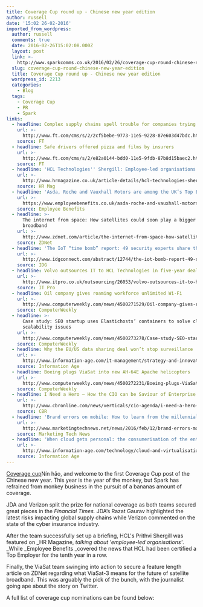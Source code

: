 ```yaml
---
title: Coverage Cup round up - Chinese new year edition
author: russell
date: '15:02 26-02-2016'
imported_from_wordpress:
  author: russell
  comments: true
  date: 2016-02-26T15:02:08.000Z
  layout: post
  link: >-
    http://www.sparkcomms.co.uk/2016/02/26/coverage-cup-round-chinese-new-year-edition/
  slug: coverage-cup-round-chinese-new-year-edition
  title: Coverage Cup round up - Chinese new year edition
  wordpress_id: 2213
  categories:
    - Blog
  tags:
    - Coverage Cup
    - PR
    - Spark
links:
  - headline: Complex supply chains spell trouble for companies trying to manage risk
    url: >-
      http://www.ft.com/cms/s/2/2cf5bebe-9773-11e5-9228-87e603d47bdc.html#axzz3yGWtzLkB
    source: FT
  - headline: Safe drivers offered pizza and films by insurers
    url: >-
      http://www.ft.com/cms/s/2/e82a0144-bdd0-11e5-9fdb-87b8d15baec2.html#axzz40mqdMSvv
    source: FT
  - headline: 'HCL Technologies'' Shergill: Employee-led organisations are the future'
    url: >-
      http://www.hrmagazine.co.uk/article-details/hcl-technologies-shergill-employee-led-organisations-are-the-future-1
    source: HR Mag
  - headline: 'Asda, Roche and Vauxhall Motors are among the UK’s Top Employers 2016'
    url: >-
      https://www.employeebenefits.co.uk/asda-roche-and-vauxhall-motors-are-among-uk-top-employers-2016/
    source: Employee Benefits
  - headline: >-
      The internet from space: How satellites could soon play a bigger role in
      broadband
    url: >-
      http://www.zdnet.com/article/the-internet-from-space-how-satellites-could-soon-play-a-bigger-role-in-broadband/
    source: ZDNet
  - headline: 'The IoT “time bomb” report: 49 security experts share their views'
    url: >-
      http://www.idgconnect.com/abstract/12744/the-iot-bomb-report-49-security-experts-share-views
    source: IDG
  - headline: Volvo outsources IT to HCL Technologies in five-year deal
    url: >-
      http://www.itpro.co.uk/outsourcing/26053/volvo-outsources-it-to-hcl-technologies-in-five-year-deal
    source: IT Pro
  - headline: Oil company gives roaming workforce unlimited Wi-Fi
    url: >-
      http://www.computerweekly.com/news/4500271529/Oil-company-gives-roaming-executives-unlimited-Wi-Fi
    source: ComputerWeekly
  - headline: >-
      Case study: SEO startup uses Elastichosts’ containers to solve cloud app
      scalability issues
    url: >-
      http://www.computerweekly.com/news/4500273278/Case-study-SEO-startup-uses-Elastichosts-containers-to-solve-cloud-app-scalability-issues
    source: ComputerWeekly
  - headline: Why the EU/US data sharing deal won’t stop surveillance
    url: >-
      http://www.information-age.com/it-management/strategy-and-innovation/123460874/why-euus-data-sharing-deal-wont-stop-surveillance
    source: Information Age
  - headline: Boeing plugs ViaSat into new AH-64E Apache helicopters
    url: >-
      http://www.computerweekly.com/news/4500272231/Boeing-plugs-ViaSat-into-new-AH-64E-Apache-helicopters
    source: ComputerWeekly
  - headline: I Need a Hero – How the CIO can be Saviour of Enterprise
    url: >-
      http://www.cbronline.com/news/verticals/cio-agenda/i-need-a-hero-how-the-cio-can-be-saviour-of-enterprise-4793109
    source: CBR
  - headline: 'Brand errors on mobile: How to learn from the millennial experience'
    url: >-
      http://www.marketingtechnews.net/news/2016/feb/12/brand-errors-mobile-how-learn-millennial-experience/
    source: Marketing Tech News
  - headline: 'When cloud gets personal: the consumerisation of the enterprise'
    url: >-
      http://www.information-age.com/technology/cloud-and-virtualisation/123460901/when-cloud-gets-personal-consumerisation-enterprise
    source: Information Age
---
```

[Coverage cup](Coverage-cup-167x300.jpg)Nín hǎo, and welcome to the first Coverage Cup post of the Chinese new year. This year is the year of the monkey, but Spark has refrained from monkey business in the pursuit of a bananas amount of coverage.

JDA and Verizon split the prize for national coverage as both teams secured great pieces in the _Financial Times._ JDA’s Razat Gaurav highlighted the latest risks impacting global supply chains while Verizon commented on the state of the cyber insurance industry.

After the team successfully set up a briefing, HCL's Prithvi Shergill was featured on _HR Magazine, _talking about 'employee-led organisations'_. _While _Employee Benefits _covered the news that HCL had been certified a Top Employer for the tenth year in a row.

Finally, the ViaSat team swinging into action to secure a feature length article on ZDNet regarding what ViaSat-3 means for the future of satellite broadband. This was arguably the pick of the bunch, with the journalist going ape about the story on Twitter.

A full list of coverage cup nominations can be found below:
